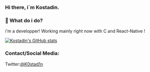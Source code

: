### Hi there, i´m Kostadin. 

### 🤔 What do i do?
i'm a developper! Working mainly right now with C and React-Native !

[![Kostadin's GitHub stats](https://github-readme-stats.vercel.app/api?username=K0stad1n&show_icons=true&theme=gruvbox&count_private=true)](https://github.com/anuraghazra/github-readme-stats)
### Contact/Social Media:
Twitter:[@K0stad1n](https://twitter.com/K0stad1n1)<br />
